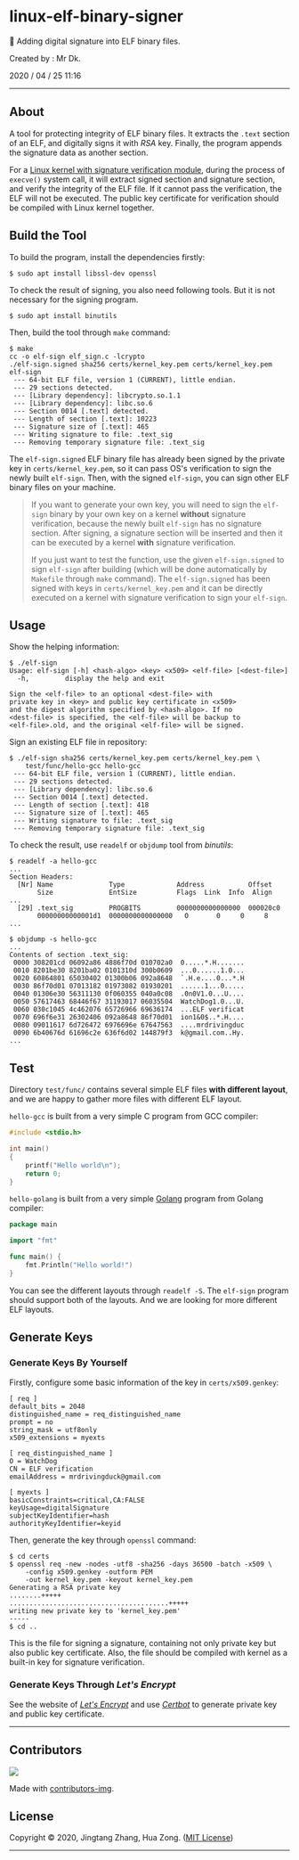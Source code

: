 # linux-elf-binary-signer

🐧 Adding digital signature into ELF binary files.

Created by : Mr Dk.

2020 / 04 / 25 11:16

---

## About

A tool for protecting integrity of ELF binary files. It extracts the `.text` section of an ELF, and digitally signs it with *RSA* key. Finally, the program appends the signature data as another section.

For a [Linux kernel with signature verification module](https://github.com/NUAA-WatchDog/linux-kernel-elf-sig-verify-module), during the process of `execve()` system call, it will extract signed section and signature section, and verify the integrity of the ELF file. If it cannot pass the verification, the ELF will not be executed. The public key certificate for verification should be compiled with Linux kernel together.

## Build the Tool

To build the program, install the dependencies firstly:

```console
$ sudo apt install libssl-dev openssl
```

To check the result of signing, you also need following tools. But it is not necessary for the signing program.

```console
$ sudo apt install binutils
```

Then, build the tool through `make` command:

```console
$ make
cc -o elf-sign elf_sign.c -lcrypto
./elf-sign.signed sha256 certs/kernel_key.pem certs/kernel_key.pem elf-sign
 --- 64-bit ELF file, version 1 (CURRENT), little endian.
 --- 29 sections detected.
 --- [Library dependency]: libcrypto.so.1.1
 --- [Library dependency]: libc.so.6
 --- Section 0014 [.text] detected.
 --- Length of section [.text]: 10223
 --- Signature size of [.text]: 465
 --- Writing signature to file: .text_sig
 --- Removing temporary signature file: .text_sig
```

The `elf-sign.signed` ELF binary file has already been signed by the private key in `certs/kernel_key.pem`, so it can pass OS's verification to sign the newly built `elf-sign`. Then, with the signed `elf-sign`, you can sign other ELF binary files on your machine.

> If you want to generate your own key, you will need to sign the `elf-sign` binary by your own key on a kernel **without** signature verification, because the newly built `elf-sign` has no signature section. After signing, a signature section will be inserted and then it can be executed by a kernel **with** signature verification.
>
> If you just want to test the function, use the given `elf-sign.signed` to sign `elf-sign` after building (which will be done automatically by `Makefile` through `make` command). The `elf-sign.signed` has been signed with keys in `certs/kernel_key.pem` and it can be directly executed on a kernel with signature verification to sign your `elf-sign`.

## Usage

Show the helping information:

```console
$ ./elf-sign
Usage: elf-sign [-h] <hash-algo> <key> <x509> <elf-file> [<dest-file>]
  -h,         display the help and exit

Sign the <elf-file> to an optional <dest-file> with
private key in <key> and public key certificate in <x509>
and the digest algorithm specified by <hash-algo>. If no 
<dest-file> is specified, the <elf-file> will be backup to 
<elf-file>.old, and the original <elf-file> will be signed.
```

Sign an existing ELF file in repository:

```console
$ ./elf-sign sha256 certs/kernel_key.pem certs/kernel_key.pem \
    test/func/hello-gcc hello-gcc
 --- 64-bit ELF file, version 1 (CURRENT), little endian.
 --- 29 sections detected.
 --- [Library dependency]: libc.so.6
 --- Section 0014 [.text] detected.
 --- Length of section [.text]: 418
 --- Signature size of [.text]: 465
 --- Writing signature to file: .text_sig
 --- Removing temporary signature file: .text_sig
```

To check the result, use `readelf` or `objdump` tool from *binutils*:

```console
$ readelf -a hello-gcc
...
Section Headers:
  [Nr] Name              Type             Address           Offset
       Size              EntSize          Flags  Link  Info  Align
...
  [29] .text_sig         PROGBITS         0000000000000000  000020c0
       00000000000001d1  0000000000000000   O       0     0     8
...
```

```console
$ objdump -s hello-gcc
...
Contents of section .text_sig:
 0000 308201cd 06092a86 4886f70d 010702a0  0.....*.H.......
 0010 8201be30 8201ba02 0101310d 300b0609  ...0......1.0...
 0020 60864801 65030402 01300b06 092a8648  `.H.e....0...*.H
 0030 86f70d01 07013182 01973082 01930201  ......1...0.....
 0040 01306e30 56311130 0f060355 040a0c08  .0n0V1.0...U....
 0050 57617463 68446f67 31193017 06035504  WatchDog1.0...U.
 0060 030c1045 4c462076 65726966 69636174  ...ELF verificat
 0070 696f6e31 26302406 092a8648 86f70d01  ion1&0$..*.H....
 0080 09011617 6d726472 6976696e 67647563  ....mrdrivingduc
 0090 6b40676d 61696c2e 636f6d02 144879f3  k@gmail.com..Hy.
...
```

## Test

Directory `test/func/` contains several simple ELF files **with different layout**, and we are happy to gather more files with different ELF layout.

`hello-gcc` is built from a very simple C program from GCC compiler:

```c
#include <stdio.h>

int main()
{
    printf("Hello world\n");
    return 0;
}
```

`hello-golang` is built from a very simple [Golang](https://golang.org/) program from Golang compiler:

```go
package main

import "fmt"

func main() {
    fmt.Println("Hello world!")
}
```

You can see the different layouts through `readelf -S`. The `elf-sign` program should support both of the layouts. And we are looking for more different ELF layouts.

## Generate Keys

### Generate Keys By Yourself

Firstly, configure some basic information of the key in `certs/x509.genkey`:

```
[ req ]
default_bits = 2048
distinguished_name = req_distinguished_name
prompt = no
string_mask = utf8only
x509_extensions = myexts

[ req_distinguished_name ]
O = WatchDog
CN = ELF verification
emailAddress = mrdrivingduck@gmail.com

[ myexts ]
basicConstraints=critical,CA:FALSE
keyUsage=digitalSignature
subjectKeyIdentifier=hash
authorityKeyIdentifier=keyid
```

Then, generate the key through `openssl` command:

```console
$ cd certs
$ openssl req -new -nodes -utf8 -sha256 -days 36500 -batch -x509 \
    -config x509.genkey -outform PEM
    -out kernel_key.pem -keyout kernel_key.pem
Generating a RSA private key
........+++++
........................................+++++
writing new private key to 'kernel_key.pem'
-----
$ cd ..
```

This is the file for signing a signature, containing not only private key but also public key certificate. Also, the file should be compiled with kernel as a built-in key for signature verification.

### Generate Keys Through *Let's Encrypt*

See the website of [*Let's Encrypt*](https://letsencrypt.org/) and use [*Certbot*](https://certbot.eff.org/) to generate private key and public key certificate.

---

## Contributors

<a href="https://github.com/NUAA-WatchDog/linux-elf-binary-signer/graphs/contributors">
  <img src="https://contributors-img.web.app/image?repo=NUAA-WatchDog/linux-elf-binary-signer" />
</a>

Made with [contributors-img](https://contributors-img.web.app).

## License

Copyright © 2020, Jingtang Zhang, Hua Zong. ([MIT License](LICENSE))

---

